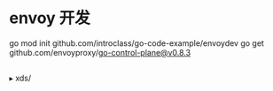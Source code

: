 # envoy 开发

go mod init github.com/introclass/go-code-example/envoydev
go get github.com/envoyproxy/go-control-plane@v0.8.3

## 

▸ xds/
